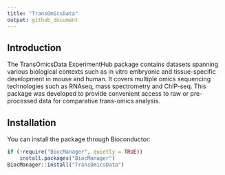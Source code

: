```yaml
---
title: "TransOmicsData"
output: github_document
---
```


## Introduction
The TransOmicsData ExperimentHub package contains datasets spanning various biological contexts such as in vitro embryonic and tissue-specific development in mouse and human. It covers multiple omics sequencing technologies such as RNAseq, mass spectrometry and ChIP-seq. This package was developed to provide convenient access to raw or pre-processed data for comparative trans-omics analysis.

## Installation
You can install the package through Bioconductor:

``` r
if (!require("BiocManager", quietly = TRUE))
    install.packages("BiocManager")
BiocManager::install("TransOmicsData")
```
